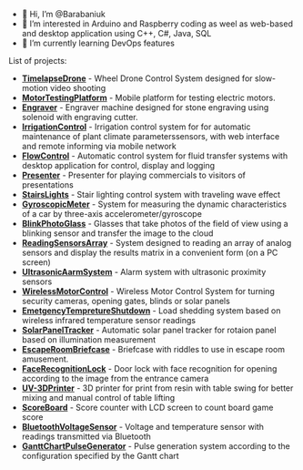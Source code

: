 - 👋 Hi, I’m @Barabaniuk
- 👀 I’m interested in Arduino and Raspberry coding as weel as web-based and desktop application using C++, C#, Java, SQL 
- 🌱 I’m currently learning DevOps features

List of projects:
* [**TimelapseDrone**](https://github.com/Barabaniuk/TimelapseDrone)         - Wheel Drone Control System designed for slow-motion video shooting
* [**MotorTestingPlatform**](https://github.com/Barabaniuk/MotorTestingPlatform)          - Mobile platform for testing electric motors.
* [**Engraver**](https://github.com/Barabaniuk/Engraver)          - Engraver machine designed for stone engraving using solenoid with engraving cutter.
* [**IrrigationControl**](https://github.com/Brabn/IrrigationControl)          - Irrigation control system for for automatic maintenance of plant climate parameterssensors, with web interface and remote informing via mobile network
* [**FlowControl**](https://github.com/Brabn/FlowControl)    - Automatic control system for fluid transfer systems with desktop application for control, display and logging
* [**Presenter**](https://github.com/Brabn/Presenter) - Presenter for playing commercials to visitors of presentations
* [**StairsLights**](https://github.com/Brabn/StairsLights/) - Stair lighting control system with traveling wave effect
* [**GyroscopicMeter**](https://github.com/Brabn/GyroscopicMeter/) - System for measuring the dynamic characteristics of a car by three-axis accelerometer/gyroscope
* [**BlinkPhotoGlass**](https://github.com/Brabn/BlinkPhotoGlasses/) - Glasses that take photos of the field of view using a blinking sensor and transfer the image to the cloud
* [**ReadingSensorsArray**](https://github.com/Brabn/ReadingSensorsArray/) - System designed to reading an array of analog sensors and display the results matrix in a convenient form (on a PC screen)
* [**UltrasonicAarmSystem**](https://github.com/Brabn/UltrasonicAarmSystem/) - Alarm system with ultrasonic proximity sensors
* [**WirelessMotorControl**](https://github.com/Brabn/WirelessMotorControl/) - Wireless Motor Control System for turning security cameras, opening gates, blinds or solar panels
* [**EmetgencyTempretureShutdown**](https://github.com/Brabn/EmetgencyTempretureShutdown/) - Load shedding system based on wireless infrared temperature sensor readings
* [**SolarPanelTracker**](https://github.com/Brabn/SolarPanelTracker/) - Automatic solar panel tracker for rotaion panel based on illumination measurement
* [**EscapeRoomBriefcase**](https://github.com/Brabn/EscapeRoomBriefcase/) - Briefcase with riddles to use in escape room amusement.
* [**FaceRecognitionLock**](https://github.com/Brabn/FaceRecognitionLock/) - Door lock with face recognition for opening according to the image from the entrance camera
* [**UV-3DPrinter**](https://github.com/Brabn/UV-3DPrinter/) - 3D printer for print from resin with table swing for better mixing and manual control of table lifting
* [**ScoreBoard**](https://github.com/Brabn/ScoreBoard/) - Score counter with LCD screen to count board game score
* [**BluetoothVoltageSensor**](https://github.com/Brabn/BluetoothVoltageSensor/) - Voltage and temperature sensor with readings transmitted via Bluetooth
* [**GanttChartPulseGenerator**](https://github.com/Brabn/GanttChartPulseGenerator ) - Pulse generation system according to the configuration specified by the Gantt chart
  
<!---
Barabaniuk/Barabaniuk is a ✨ special ✨ repository because its `README.md` (this file) appears on your GitHub profile.
You can click the Preview link to take a look at your changes.
--->
